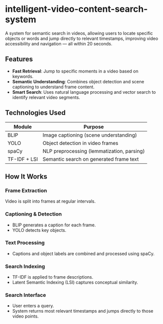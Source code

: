 # intelligent-video-content-search-system

A system for semantic search in videos, allowing users to locate specific objects or words and jump directly to relevant timestamps, improving video accessibility and navigation — all within 20 seconds.

## Features
- **Fast Retrieval**: Jump to specific moments in a video based on keywords.
- **Semantic Understanding**: Combines object detection and scene captioning to understand frame content.
- **Smart Search**: Uses natural language processing and vector search to identify relevant video segments.

## Technologies Used

| Module | Purpose |
|--------|---------|
| BLIP   | Image captioning (scene understanding) |
| YOLO   | Object detection in video frames |
| spaCy  | NLP preprocessing (lemmatization, parsing) |
| TF-IDF + LSI | Semantic search on generated frame text |

## How It Works

### Frame Extraction
Video is split into frames at regular intervals.

### Captioning & Detection
- BLIP generates a caption for each frame.
- YOLO detects key objects.

### Text Processing
- Captions and object labels are combined and processed using spaCy.

### Search Indexing
- TF-IDF is applied to frame descriptions.
- Latent Semantic Indexing (LSI) captures conceptual similarity.

### Search Interface
- User enters a query.
- System returns most relevant timestamps and jumps directly to those video points.

